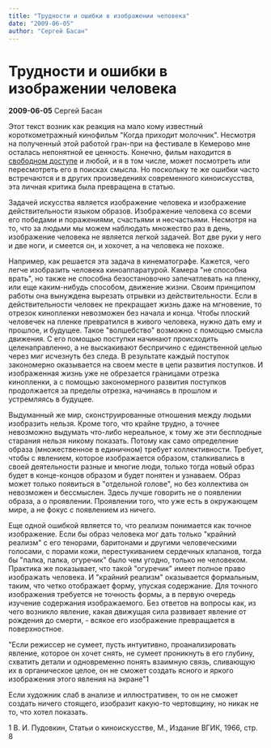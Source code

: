 ```yaml
---
title: "Трудности и ошибки в изображении человека"
date: "2009-06-05"
author: "Сергей Басан"
---
```


# Трудности и ошибки в изображении человека

**2009-06-05** Сергей Басан

Этот текст возник как реакция на мало кому известный короткометражный кинофильм "Когда приходит молочник". Несмотря на полученный этой работой гран-при на фестивале в Кемерово мне осталась непонятной ее ценность. Конечно, фильм находится в [свободном доступе](http://video.sibnet.ru/video72690/) и любой, и я в том числе, может посмотреть или пересмотреть его в поисках смысла. Но поскольку те же ошибки часто встречаются и в других произведениях современного киноискусства, эта личная критика была превращена в статью.

Задачей искусства является изображение человека и изображение действительности языком образов. Изображение человека со всеми его победами и поражениями, счастьями и несчастьями. Несмотря на то, что за людьми мы можем наблюдать множество раз в день, изображение человека не является легкой задачей. Вот две руки у него и две ноги, и смеется он, и хохочет, а на человека не похоже.

Например, как решается эта задача в кинематографе. Кажется, чего легче изобразить человека киноаппаратурой. Камера "не способна врать", но также не способна безостановочно запечатлевать на пленку, или еще каким-нибудь способом, движение жизни. Своим принципом работы она вынуждена вырезать отрывки из действительности. Если в действительности человек не прекращает жизнь даже на мгновение, то отрезок кинопленки невозможен без начала и конца. Чтобы плоский человечек на пленке превратился в живого человека, нужно дать ему и прошлое, и будущее. Такое "волшебство" возможно с помощью смысла движения. С его помощью поступки начинают происходить целенаправленно, а не выскакивают беспричино с единственной целью через миг исчезнуть без следа. В результате каждый поступок закономерно оказывается на своем месте в цепи развития поступков. И изображенная жизнь уже не обрезается границами отрезка кинопленки, а с помощью закономерного развития поступков продолжается за пределы отрезка, начинаясь в прошлом и устремляясь в будущее.

Выдуманный же мир, сконструированные отношения между людьми изобразить нельзя. Кроме того, что крайне трудно, а точнее невозможно выдумать что-либо нереальное, к тому же эти бесплодные старания нельзя никому показать. Потому как само определение образа (множественное в единичном) требует коллективности. Требует, чтобы с явлением, которое изображается образом, сталкивались в своей деятельности разные и многие люди, только тогда новый образ будет в конце-концов образом и будет понятен и узнаваем. Образ может только появиться в "отдельной голове", но без коллектива он невозможен и бессмыслен. Здесь лучше говорить не о появлении образа, а о проявлении. Проявлении того, что уже есть в окружающем мире, а не фокус с появлением из ничего.

Еще одной ошибкой является то, что реализм понимается как точное изображение. Если бы образ человека мог дать только "крайний реализм" с его тенорами, баритонами и другими человеческими голосами, с порами кожи, перестукиванием сердечных клапанов, тогда бы "палка, палка, огуречик" было чем угодно, только не человеком. Практика же показывает, что такой "огуречик" имеет полное право изображать человека. И "крайний реализм" оказывается формальным, таким, что четко отображает форму, упуская содержание. Для точного изображения требуется не точность формы, а в первую очередь изучение содержания изображаемого. Без ответов на вопросы как, из чего возникло явление, какая движущая сила развивает явление от рождения до смерти, - всякое его изображение превращается в поверхностное.

"Если режиссер не сумеет, пусть интуитивно, проанализировать явление, которое он хочет снять, не сумеет проникнуть в его глубину, схватить детали и одновременно понять взаимную связь, сливающую их в органическое целое, он не сможет создать ясного и яркого изображения этого явления на экране"1

Если художник слаб в анализе и иллюстративен, то он не сможет создать ничего стоящего, изобразит какую-то чертовщину, но никак не то, что хотел показать.

1 В. И. Пудовкин, Статьи о киноискусстве, М., Издание ВГИК, 1966, стр. 8